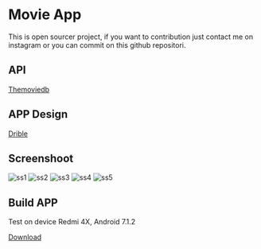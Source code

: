 # Movie App

This is open sourcer project, if you want to contribution just contact me on instagram or you can commit on this github repositori.


## API 
[Themoviedb](www.themoviedb.org)

## APP Design
[Drible](https://dribbble.com/shots/4828362-Movie-app)

## Screenshoot
![ss1](https://user-images.githubusercontent.com/51199036/79146169-241f3400-7dec-11ea-97c2-01046db3ee9c.jpg)
![ss2](https://user-images.githubusercontent.com/51199036/79146177-25506100-7dec-11ea-9f41-017f445efc28.jpg)
![ss3](https://user-images.githubusercontent.com/51199036/79146178-25e8f780-7dec-11ea-8ae2-0bbe5ef2fa89.jpg)
![ss4](https://user-images.githubusercontent.com/51199036/79146180-26818e00-7dec-11ea-9bc6-33d2d1b1d519.jpg)
![ss5](https://user-images.githubusercontent.com/51199036/79146183-271a2480-7dec-11ea-8523-94526d87d084.jpg)

## Build APP
Test on device Redmi 4X, Android 7.1.2

[Download](https://drive.google.com/open?id=1SYnHTdN12-tWdF37SMvuhNwkPsdkpc2i)
